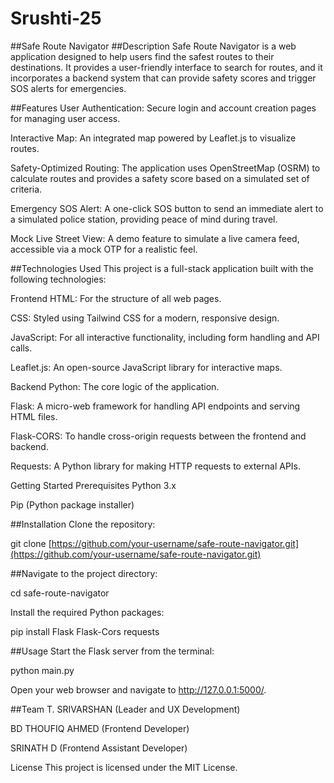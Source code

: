 # Srushti-25
##Safe Route Navigator
##Description
Safe Route Navigator is a web application designed to help users find the safest routes to their destinations. It provides a user-friendly interface to search for routes, and it incorporates a backend system that can provide safety scores and trigger SOS alerts for emergencies.

##Features
User Authentication: Secure login and account creation pages for managing user access.

Interactive Map: An integrated map powered by Leaflet.js to visualize routes.

Safety-Optimized Routing: The application uses OpenStreetMap (OSRM) to calculate routes and provides a safety score based on a simulated set of criteria.

Emergency SOS Alert: A one-click SOS button to send an immediate alert to a simulated police station, providing peace of mind during travel.

Mock Live Street View: A demo feature to simulate a live camera feed, accessible via a mock OTP for a realistic feel.

##Technologies Used
This project is a full-stack application built with the following technologies:

Frontend
HTML: For the structure of all web pages.

CSS: Styled using Tailwind CSS for a modern, responsive design.

JavaScript: For all interactive functionality, including form handling and API calls.

Leaflet.js: An open-source JavaScript library for interactive maps.

Backend
Python: The core logic of the application.

Flask: A micro-web framework for handling API endpoints and serving HTML files.

Flask-CORS: To handle cross-origin requests between the frontend and backend.

Requests: A Python library for making HTTP requests to external APIs.

Getting Started
Prerequisites
Python 3.x

Pip (Python package installer)

##Installation
Clone the repository:

git clone [https://github.com/your-username/safe-route-navigator.git](https://github.com/your-username/safe-route-navigator.git)

##Navigate to the project directory:

cd safe-route-navigator

Install the required Python packages:

pip install Flask Flask-Cors requests

##Usage
Start the Flask server from the terminal:

python main.py

Open your web browser and navigate to http://127.0.0.1:5000/.

##Team
T. SRIVARSHAN (Leader and UX Development)

BD THOUFIQ AHMED (Frontend Developer)

SRINATH D (Frontend Assistant Developer)

License
This project is licensed under the MIT License.
